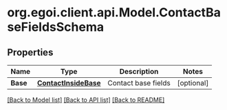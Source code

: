 # org.egoi.client.api.Model.ContactBaseFieldsSchema
## Properties

Name | Type | Description | Notes
------------ | ------------- | ------------- | -------------
**Base** | [**ContactInsideBase**](.md) | Contact base fields | [optional] 

[[Back to Model list]](../README.md#documentation-for-models) [[Back to API list]](../README.md#documentation-for-api-endpoints) [[Back to README]](../README.md)

